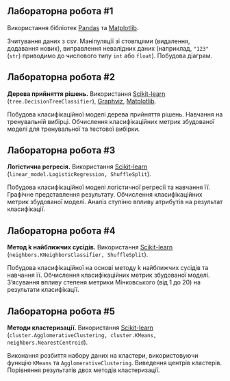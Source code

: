 ## Лабораторна робота #1
  Використання бібліотек [Pandas](https://pandas.pydata.org/docs/index.html) та [Matplotlib](https://matplotlib.org/).
  
  Зчитування даних з csv. Маніпуляції зі стовпцями (видалення, додавання нових), виправлення невалідних
  даних (наприклад, `"123"` (`str`) приводимо до числового типу `int` або `float`). Побудова діаграм.
  
## Лабораторна робота #2
  **Дерева прийняття рішень.** Використання [Scikit-learn](https://scikit-learn.org/stable/install.html) (`tree.DecisionTreeClassifier`),
  [Graphviz](https://graphviz.org/download/), [Matplotlib](https://matplotlib.org/).
  
  Побудова класифікаційної моделі дерева прийняття рішень. Навчання на тренувальній вибірці.
  Обчислення класифікаційних метрик збудованої моделі для тренувальної та тестової вибірки. 

## Лабораторна робота #3
  **Логістична регресія.** Використання [Scikit-learn](https://scikit-learn.org/stable/install.html)
  (`linear_model.LogisticRegression, ShuffleSplit`).

  Побудова класифікаційної моделі логістичної регресії та навчання її. Графічне представлення результату.
  Обчислення класифікаційних метрик збудованої моделі. Аналіз ступіню впливу атрибутів на результат класифікації.

## Лабораторна робота #4
  **Метод k найближчих сусідів.** Використання [Scikit-learn](https://scikit-learn.org/stable/install.html)
  (`neighbors.KNeighborsClassifier, ShuffleSplit`).

  Побудова класифікаційної на основі методу k найближчих сусідів та навчання її. 
  Обчислення класифікаційних метрик збудованої моделі.
  З’ясування впливу степеня метрики Мінковського (від 1 до 20) на результати класифікації.

## Лабораторна робота #5
  **Методи кластеризації.** Використання [Scikit-learn](https://scikit-learn.org/stable/install.html)
  (`cluster.AgglomerativeClustering, cluster.KMeans, neighbors.NearestCentroid`).

  Виконання розбиття набору даних на кластери, використовуючи функцію `KMeans` та `AgglomerativeClustering`.
  Виведення центрів кластерів. Порівняння результатів двох методів кластеризації.
  